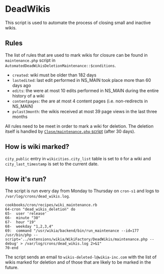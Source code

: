 DeadWikis
=========

This script is used to automate the process of closing small and inactive wikis.

## Rules

The list of rules that are used to mark wikis for closure can be found in `maintenance.php` script in `AutomatedDeadWikisDeletionMaintenance::$conditions`.

* `created`: wiki must be older than 182 days
* `lastedited`: last edit performed in NS_MAIN took place more than 60 days ago
* `edits`: the were at most 10 edits performed in NS_MAIN during the entire history of a wiki
* `contentpages`: the are at most 4 content pages (i.e. non-redirects in NS_MAIN)
* `pvlast3month`: the wikis received at most 39 page views in the last three months

All rules need to be meet in order to mark a wiki for deletion. The deletion itself is handled by [`Close/maintenance.php` script](https://github.com/Wikia/app/tree/dev/extensions/wikia/WikiFactory/Close) (after 30 days).

## How is wiki marked?

`city_public` entry in `wikicities.city_list` table is set to `0` for a wiki and `city_last_timestamp` is set to the current date.

## How it's run?

The script is run every day from Monday to Thursday on `cron-s1` and logs to `/var/log/crons/dead_wikis.log`.

```
cookbooks/cron/recipes/wiki_maintenance.rb
64-cron "dead_wikis_deletion" do
65-  user 'release'
66-  minute "30"
67-  hour "19"
68-  weekday "1,2,3,4"
69:  command "/usr/wikia/backend/bin/run_maintenance --id=177 /usr/bin/php --script='../extensions/wikia/WikiFactory/DeadWikis/maintenance.php --debug' > /var/log/crons/dead_wikis.log 2>&1"
70-end
```

The script sends an email to `wikis-deleted-l@wikia-inc.com` with the list of wikis marked for deletion and of those that are likely to be marked in the future.
